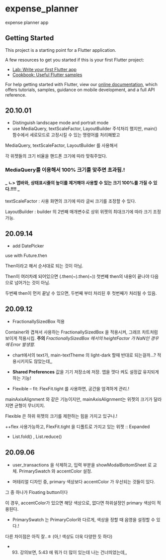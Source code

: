 # expense_planner

expense planner app

## Getting Started

This project is a starting point for a Flutter application.

A few resources to get you started if this is your first Flutter project:

- [Lab: Write your first Flutter app](https://flutter.dev/docs/get-started/codelab)
- [Cookbook: Useful Flutter samples](https://flutter.dev/docs/cookbook)

For help getting started with Flutter, view our
[online documentation](https://flutter.dev/docs), which offers tutorials,
samples, guidance on mobile development, and a full API reference.

## 20.10.01
- Distinguish landscape mode and portrait mode
- use MediaQuery, textScaleFactor, LayoutBuilder
주석처리 했지만, main() 함수에서 세로모드로 고정시킬 수 있는 명령어를 처리해봤고

MediaQuery, textScaleFactor, LayoutBuilder 를 사용해서

각 위젯들의 크기 비율을 핸드폰 크기에 따라 맞춰주었다.

### **MediaQuery를 이용해서 100% 크기를 맞추면 초과됨.!**

#### _   ㄴ> 앱바와, 상태표시줄의 높이를 제거해야 사용할 수 있는 크기 100%를 가질 수 있다.!!!! _

textScaleFactor : 사용 화면의 크기에 따라 글씨 크기를 조정할 수 있다.

LayoutBuilder : builder 의 2번째 매개변수로 상위 위젯의 최대크기에 따라 크기 조정 가능.

## 20.09.14
- add DatePicker

use with Future.then

Then이라고 해서 순서대로 되는 것이 아님.

Then이 여러차례 되어있으면 (.then(~).then(~)) 첫번쨰 then의 내용이 끝나야 다음으로 넘어가는 것이 아님.

두번째 then이 먼저 끝날 수 있으면, 두번째 부터 처리된 후 첫번째가 처리될 수 있음.


## 20.09.12
- FractionallySizedBox 적용

Container와 겹쳐서 사용하는 FractionallySizedBox 을 적용시켜, 그래프 차트처럼 보이게 적용시킴.
**주의** _FractionallySizedBox 에서의 heightFactor 가 NaN인 경우에 Error 발생함._

- chart에서의 text가, main-textTheme 의 light-dark 할때 반대로 되는걸까...? 적용시키지도 않았는데,,

- **Shared Preferences** 값을 기기 저장소에 저장. 앱을 껏다 켜도 설정값 유지되게 하는 기능!

- Flexible – fit: FlexFit.tight 를 사용하면, 공간을 엄격하게 관리.!

mainAxisAlignment 와 같은 기능이지만, mainAxisAlignment는 위젯의 크기가 달라지면 균형이 무너지지.

Flexible 은 하위 위젯의 크기를 제한하는 힘을 가지고 있구나.!

++flex 사용가능하고, FlexFit.tight 을 디폴트로 가지고 있는 위젯 :: Expanded


- List.fold() , List.reduce()

## 20.09.06
- user_transactions 을 삭제하고,
입력 부분을 showModalBottomSheet 로 교체.
PrimarySwatch 와 accentColor 설정.

- 머테리얼 디자인 중, primary 색상보다 accentColor 가 우선되는 것들이 있다.

그 중 하나가 Floating button이다

이 경우, accentColor가 있으면 해당 색상으로, 없다면 하위설정인 primary 색상이 적용된다.

- PrimarySwatch 는 PrimaryColor와 다르게, 색상을 정할 때 음영을 설정할 수 있다.!

다른 차이점은 아직 잘..ㅎ  (아,! 색상도 더욱 다양한 듯 하다)

- 93. 강의보면, 5:43 에 뭐가 더 많이 있는데 나는 건너띄었는데,,

